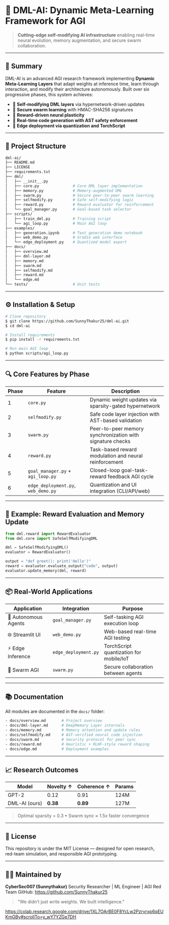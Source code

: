 
# 🧠 DML-AI: Dynamic Meta-Learning Framework for AGI

> **Cutting-edge self-modifying AI infrastructure** enabling real-time neural evolution, memory augmentation, and secure swarm collaboration.

---

## 🚀 Summary

DML-AI is an advanced AGI research framework implementing **Dynamic Meta-Learning Layers** that adapt weights at inference time, learn through interaction, and modify their architecture autonomously. Built over six progressive phases, this system achieves:

* 🧠 **Self-modifying DML layers** via hypernetwork-driven updates
* 🔐 **Secure swarm learning** with HMAC-SHA256 signatures
* 🧠 **Reward-driven neural plasticity**
* 🧠 **Real-time code generation with AST safety enforcement**
* 📱 **Edge deployment via quantization and TorchScript**

---

## 📁 Project Structure

```bash
dml-ai/
├── README.md
├── LICENSE
├── requirements.txt
├── dml/
│   ├── __init__.py
│   ├── core.py               # Core DML layer implementation
│   ├── memory.py             # Memory-augmented DML
│   ├── swarm.py              # Secure peer-to-peer swarm learning
│   ├── selfmodify.py         # Safe self-modifying logic
│   ├── reward.py             # Reward evaluator for reinforcement
│   └── goal_manager.py       # Goal-based task selector
├── scripts/
│   ├── train_dml.py          # Training script
│   └── agi_loop.py           # Main AGI loop
├── examples/
│   ├── generation.ipynb      # Text generation demo notebook
│   ├── web_demo.py           # Gradio web interface
│   └── edge_deployment.py    # Quantized model export
├── docs/
│   ├── overview.md
│   ├── dml-layer.md
│   ├── memory.md
│   ├── swarm.md
│   ├── selfmodify.md
│   ├── reward.md
│   └── edge.md
└── tests/                    # Unit tests
```

---

## ⚙️ Installation & Setup

```bash
# Clone repository
$ git clone https://github.com/SunnyThakur25/dml-ai.git
$ cd dml-ai

# Install requirements
$ pip install -r requirements.txt

# Run main AGI loop
$ python scripts/agi_loop.py
```

---

## 🔍 Core Features by Phase

| Phase | Feature                             | Description                                               |
| ----- | ----------------------------------- | --------------------------------------------------------- |
| 1     | `core.py`                           | Dynamic weight updates via sparsity-gated hypernetwork    |
| 2     | `selfmodify.py`                     | Safe code layer injection with AST-based validation       |
| 3     | `swarm.py`                          | Peer-to-peer memory synchronization with signature checks |
| 4     | `reward.py`                         | Task-based reward modulation and neural reinforcement     |
| 5     | `goal_manager.py` + `agi_loop.py`   | Closed-loop goal-task-reward feedback AGI cycle           |
| 6     | `edge_deployment.py`, `web_demo.py` | Quantization and UI integration (CLI/API/web)             |

---

## 🧪 Example: Reward Evaluation and Memory Update

```python
from dml.reward import RewardEvaluator
from dml.core import SafeSelfModifyingDML

dml = SafeSelfModifyingDML()
evaluator = RewardEvaluator()

output = "def greet(): print('Hello')"
reward = evaluator.evaluate_output("code", output)
evaluator.update_memory(dml, reward)
```

---

## 📦 Real-World Applications

| Application          | Integration          | Purpose                                 |
| -------------------- | -------------------- | --------------------------------------- |
| 🤖 Autonomous Agents | `goal_manager.py`    | Self-tasking AGI execution loop         |
| 🌐 Streamlit UI      | `web_demo.py`        | Web-based real-time AGI testing         |
| ⚡ Edge Inference     | `edge_deployment.py` | TorchScript quantization for mobile/IoT |
| 🔄 Swarm AGI         | `swarm.py`           | Secure collaboration between agents     |

---

## 📚 Documentation

All modules are documented in the `docs/` folder:

```bash
- docs/overview.md       # Project overview
- docs/dml-layer.md      # DeepMemory Layer internals
- docs/memory.md         # Memory attention and update rules
- docs/selfmodify.md     # AST-verified neural code injection
- docs/swarm.md          # Security protocol for peer sync
- docs/reward.md         # Heuristic + RLHF-style reward shaping
- docs/edge.md           # Deployment examples
```

---

## 📈 Research Outcomes

| Model         | Novelty ↑ | Coherence ↑ | Params |
| ------------- | --------- | ----------- | ------ |
| GPT-2         | 0.12      | 0.91        | 124M   |
| DML-AI (ours) | **0.38**  | **0.89**    | 127M   |

> Optimal sparsity = 0.3 • Swarm sync ≈ 1.5x faster convergence

---

## 📜 License

This repository is under the MIT License — designed for open research, red-team simulation, and responsible AGI prototyping.

---

## 👨‍💻 Maintained by

**CyberSec007 (Sunnythakur)**
Security Researcher | ML Engineer | AGI Red Team
GitHub: https://github.com/SunnyThakur25

> "We didn’t just write weights. We built intelligence."


https://colab.research.google.com/drive/1XL7OArBE0F8YcLw2Pzrvrxp6qEUKmGBy#scrollTo=y_wY7YZGe7DH

